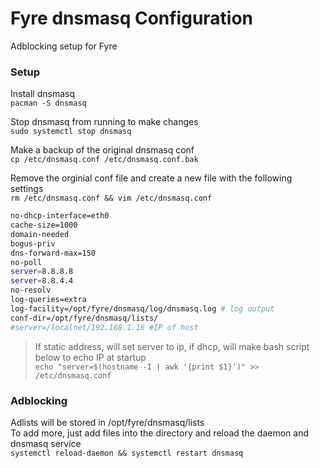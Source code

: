 # Fyre dnsmasq Configuration
Adblocking setup for Fyre
### Setup
Install dnsmasq    
`pacman -S dnsmasq`  

Stop dnsmasq from running to make changes  
`sudo systemctl stop dnsmasq`  

Make a backup of the original dnsmasq conf  
 `cp /etc/dnsmasq.conf /etc/dnsmasq.conf.bak`   
 
Remove the orginial conf file and create a new file with the following settings  
`rm /etc/dnsmasq.conf && vim /etc/dnsmasq.conf`  

```bash
no-dhcp-interface=eth0
cache-size=1000
domain-needed
bogus-priv
dns-forward-max=150
no-poll
server=8.8.8.8
server=8.8.4.4
no-resolv
log-queries=extra
log-facility=/opt/fyre/dnsmasq/log/dnsmasq.log # log output
conf-dir=/opt/fyre/dnsmasq/lists/
#server=/localnet/192.168.1.16 #IP of host
```

> If static address, will set server to ip, if dhcp, will make bash script below to echo IP at startup  
`echo "server=$(hostname -I | awk '{print $1}')" >> /etc/dnsmasq.conf`

### Adblocking
Adlists will be stored in /opt/fyre/dnsmasq/lists   
To add more, just add files into the directory and reload the daemon and dnsmasq service   
`systemctl reload-daemon && systemctl restart dnsmasq`
